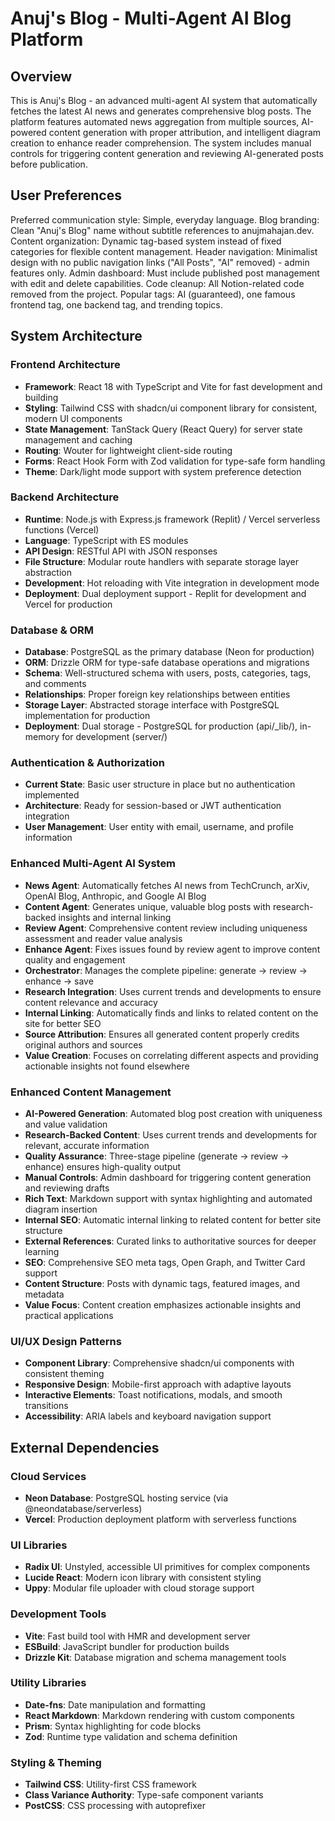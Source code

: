 # Anuj's Blog - Multi-Agent AI Blog Platform

## Overview

This is Anuj's Blog - an advanced multi-agent AI system that automatically fetches the latest AI news and generates comprehensive blog posts. The platform features automated news aggregation from multiple sources, AI-powered content generation with proper attribution, and intelligent diagram creation to enhance reader comprehension. The system includes manual controls for triggering content generation and reviewing AI-generated posts before publication.

## User Preferences

Preferred communication style: Simple, everyday language.
Blog branding: Clean "Anuj's Blog" name without subtitle references to anujmahajan.dev.
Content organization: Dynamic tag-based system instead of fixed categories for flexible content management.
Header navigation: Minimalist design with no public navigation links ("All Posts", "AI" removed) - admin features only.
Admin dashboard: Must include published post management with edit and delete capabilities.
Code cleanup: All Notion-related code removed from the project.
Popular tags: AI (guaranteed), one famous frontend tag, one backend tag, and trending topics.

## System Architecture

### Frontend Architecture
- **Framework**: React 18 with TypeScript and Vite for fast development and building
- **Styling**: Tailwind CSS with shadcn/ui component library for consistent, modern UI components
- **State Management**: TanStack Query (React Query) for server state management and caching
- **Routing**: Wouter for lightweight client-side routing
- **Forms**: React Hook Form with Zod validation for type-safe form handling
- **Theme**: Dark/light mode support with system preference detection

### Backend Architecture
- **Runtime**: Node.js with Express.js framework (Replit) / Vercel serverless functions (Vercel)
- **Language**: TypeScript with ES modules
- **API Design**: RESTful API with JSON responses
- **File Structure**: Modular route handlers with separate storage layer abstraction
- **Development**: Hot reloading with Vite integration in development mode
- **Deployment**: Dual deployment support - Replit for development and Vercel for production

### Database & ORM
- **Database**: PostgreSQL as the primary database (Neon for production)
- **ORM**: Drizzle ORM for type-safe database operations and migrations
- **Schema**: Well-structured schema with users, posts, categories, tags, and comments
- **Relationships**: Proper foreign key relationships between entities
- **Storage Layer**: Abstracted storage interface with PostgreSQL implementation for production
- **Deployment**: Dual storage - PostgreSQL for production (api/_lib/), in-memory for development (server/)

### Authentication & Authorization
- **Current State**: Basic user structure in place but no authentication implemented
- **Architecture**: Ready for session-based or JWT authentication integration
- **User Management**: User entity with email, username, and profile information

### Enhanced Multi-Agent AI System
- **News Agent**: Automatically fetches AI news from TechCrunch, arXiv, OpenAI Blog, Anthropic, and Google AI Blog
- **Content Agent**: Generates unique, valuable blog posts with research-backed insights and internal linking
- **Review Agent**: Comprehensive content review including uniqueness assessment and reader value analysis
- **Enhance Agent**: Fixes issues found by review agent to improve content quality and engagement
- **Orchestrator**: Manages the complete pipeline: generate → review → enhance → save
- **Research Integration**: Uses current trends and developments to ensure content relevance and accuracy
- **Internal Linking**: Automatically finds and links to related content on the site for better SEO
- **Source Attribution**: Ensures all generated content properly credits original authors and sources
- **Value Creation**: Focuses on correlating different aspects and providing actionable insights not found elsewhere

### Enhanced Content Management
- **AI-Powered Generation**: Automated blog post creation with uniqueness and value validation
- **Research-Backed Content**: Uses current trends and developments for relevant, accurate information
- **Quality Assurance**: Three-stage pipeline (generate → review → enhance) ensures high-quality output
- **Manual Controls**: Admin dashboard for triggering content generation and reviewing drafts
- **Rich Text**: Markdown support with syntax highlighting and automated diagram insertion
- **Internal SEO**: Automatic internal linking to related content for better site structure
- **External References**: Curated links to authoritative sources for deeper learning
- **SEO**: Comprehensive SEO meta tags, Open Graph, and Twitter Card support
- **Content Structure**: Posts with dynamic tags, featured images, and metadata
- **Value Focus**: Content creation emphasizes actionable insights and practical applications

### UI/UX Design Patterns
- **Component Library**: Comprehensive shadcn/ui components with consistent theming
- **Responsive Design**: Mobile-first approach with adaptive layouts
- **Interactive Elements**: Toast notifications, modals, and smooth transitions
- **Accessibility**: ARIA labels and keyboard navigation support

## External Dependencies

### Cloud Services
- **Neon Database**: PostgreSQL hosting service (via @neondatabase/serverless)
- **Vercel**: Production deployment platform with serverless functions

### UI Libraries
- **Radix UI**: Unstyled, accessible UI primitives for complex components
- **Lucide React**: Modern icon library with consistent styling
- **Uppy**: Modular file uploader with cloud storage support

### Development Tools
- **Vite**: Fast build tool with HMR and development server
- **ESBuild**: JavaScript bundler for production builds
- **Drizzle Kit**: Database migration and schema management tools

### Utility Libraries
- **Date-fns**: Date manipulation and formatting
- **React Markdown**: Markdown rendering with custom components
- **Prism**: Syntax highlighting for code blocks
- **Zod**: Runtime type validation and schema definition

### Styling & Theming
- **Tailwind CSS**: Utility-first CSS framework
- **Class Variance Authority**: Type-safe component variants
- **PostCSS**: CSS processing with autoprefixer